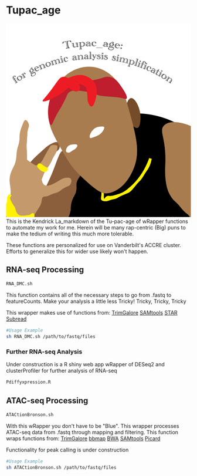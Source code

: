 # Tupac_age
![Logo](https://github.com/adamxmiranda/Tupac_age/blob/'progress'/logo/Tupac_age-logo.svg?raw=true)
This is the Kendrick La_markdown of the Tu-pac-age of wRapper functions to automate my work for me. Herein will be many rap-centric (Big) puns to make the tedium of writing this much more tolerable.

These functions are personalized for use on Vanderbilt's ACCRE cluster. Efforts to generalize this for wider use likely won't happen.

## RNA-seq Processing
```bash
RNA_DMC.sh
```
This function contains all of the necessary steps to go from .fastq to featureCounts.
Make your analysis a little less Tricky!
Tricky, Tricky, Tricky

This wrapper makes use of functions from:
[TrimGalore](https://www.bioinformatics.babraham.ac.uk/projects/trim_galore/)
[SAMtools](http://www.htslib.org/)
[STAR](https://physiology.med.cornell.edu/faculty/skrabanek/lab/angsd/lecture_notes/STARmanual.pdf)
[Subread](http://subread.sourceforge.net/)

```bash
#Usage Example
sh RNA_DMC.sh /path/to/fastq/files
```
### Further RNA-seq Analysis
Under construction is a R shiny web app wRapper of DESeq2 and clusterProfiler for further analysis of RNA-seq

```bash
Pdiffyxpression.R
```

## ATAC-seq Processing
```bash
ATACtionBronson.sh
```
With this wRapper you don't have to be "Blue". This wrapper processes ATAC-seq data from .fastq through mapping and filtering. This function wraps functions from:
[TrimGalore](https://www.bioinformatics.babraham.ac.uk/projects/trim_galore/)
[bbmap](https://sourceforge.net/projects/bbmap/)
[BWA](http://bio-bwa.sourceforge.net/)
[SAMtools](http://www.htslib.org/)
[Picard](https://broadinstitute.github.io/picard/)

Functionality for peak calling is under construction

```bash
#Usage Example
sh ATACtionBronson.sh /path/to/fastq/files
```
